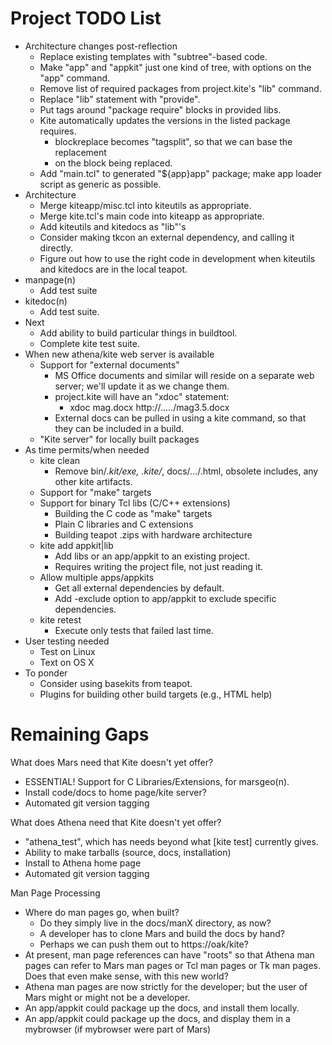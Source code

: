# Project TODO List

* Architecture changes post-reflection
  * Replace existing templates with "subtree"-based code.
  * Make "app" and "appkit" just one kind of tree, with options on the "app"
    command.
  * Remove list of required packages from project.kite's "lib" command.
  * Replace "lib" statement with "provide".
  * Put tags around "package require" blocks in provided libs.
  * Kite automatically updates the versions in the listed package requires.
    * blockreplace becomes "tagsplit", so that we can base the replacement
    * on the block being replaced.
  * Add "main.tcl" to generated "${app}app" package; make app loader script
    as generic as possible.
* Architecture
  * Merge kiteapp/misc.tcl into kiteutils as appropriate.
  * Merge kite.tcl's main code into kiteapp as appropriate.
  * Add kiteutils and kitedocs as "lib"'s
  * Consider making tkcon an external dependency, and calling it 
    directly.
  * Figure out how to use the right code in development when 
    kiteutils and kitedocs are in the local teapot.
* manpage(n)
  * Add test suite
* kitedoc(n)
  * Add test suite.
* Next
  * Add ability to build particular things in buildtool.
  * Complete kite test suite.
* When new athena/kite web server is available
  * Support for "external documents"
    * MS Office documents and similar will reside on a separate web server;
      we'll update it as we change them.
    * project.kite will have an "xdoc" statement:
      * xdoc mag.docx http://...../mag3.5.docx
    * External docs can be pulled in using a kite command, so that they
      can be included in a build.
  * "Kite server" for locally built packages
* As time permits/when needed
  * kite clean
    * Remove bin/*.kit/exe, .kite/*, docs/.../.html, obsolete includes,
      any other kite artifacts.
  * Support for "make" targets
  * Support for binary Tcl libs (C/C++ extensions)
    * Building the C code as "make" targets
    * Plain C libraries and C extensions
    * Building teapot .zips with hardware architecture
  * kite add appkit|lib
    * Add libs or an app/appkit to an existing project.
    * Requires writing the project file, not just reading it.
  * Allow multiple apps/appkits
    * Get all external dependencies by default.
    * Add -exclude option to app/appkit to exclude specific dependencies.
  * kite retest
    * Execute only tests that failed last time.
* User testing needed
  * Test on Linux
  * Text on OS X
* To ponder
  * Consider using basekits from teapot.
  * Plugins for building other build targets (e.g., HTML help)

# Remaining Gaps #

What does Mars need that Kite doesn't yet offer?

* ESSENTIAL!  Support for C Libraries/Extensions, for marsgeo(n).
* Install code/docs to home page/kite server?
* Automated git version tagging

What does Athena need that Kite doesn't yet offer?

* "athena_test", which has needs beyond what [kite test] currently gives.
* Ability to make tarballs (source, docs, installation)
* Install to Athena home page
* Automated git version tagging


Man Page Processing

* Where do man pages go, when built?
  *   Do they simply live in the docs/manX directory, as now?
  *   A developer has to clone Mars and build the docs by hand?
  *   Perhaps we can push them out to https://oak/kite?
* At present, man page references can have "roots" so that 
  Athena man pages can refer to Mars man pages or Tcl man pages
  or Tk man pages.  Does that even make sense, with this new world?
* Athena man pages are now strictly for the developer; but the user
  of Mars might or might not be a developer.
* An app/appkit could package up the docs, and install them locally.
* An app/appkit could package up the docs, and display them in a 
  mybrowser (if mybrowser were part of Mars)

